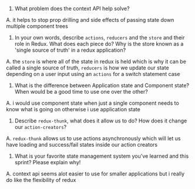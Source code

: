 1. What problem does the context API help solve?

A. it helps to stop prop drilling and side effects of passing state down multiple component trees

1. In your own words, describe `actions`, `reducers` and the `store` and their role in Redux. What does each piece do? Why is the store known as a 'single source of truth' in a redux application?

A. the `store` is where all of the state in redux is held which is why it can be called a single source of truth, `reducers` is how we update our state depending on a user input using an `actions` for a switch statement case

1. What is the difference between Application state and Component state? When would be a good time to use one over the other?

A. i would use component state when just a single component needs to know what is going on otherwise i use application state

1. Describe `redux-thunk`, what does it allow us to do? How does it change our `action-creators`?

A. `redux-thunk` allows us to use actions asynchronously which will let us have loading and success/fail states inside our action creators

1. What is your favorite state management system you've learned and this sprint? Please explain why!

A. context api seems alot easier to use for smaller applications but i really do like the flexibility of redux
